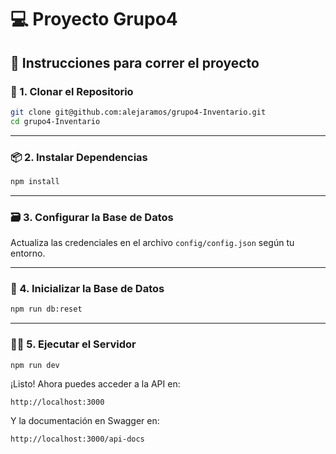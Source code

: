 # 💻 Proyecto Grupo4

## 📝 Instrucciones para correr el proyecto

### 📂 1. Clonar el Repositorio
```bash
git clone git@github.com:alejaramos/grupo4-Inventario.git
cd grupo4-Inventario
```

---

### 📦 2. Instalar Dependencias
```bash
npm install
```

---

### 🗃️ 3. Configurar la Base de Datos
Actualiza las credenciales en el archivo `config/config.json` según tu entorno.

---

### 🚀 4. Inicializar la Base de Datos
```bash
npm run db:reset
```

---

### 🏃‍♂️ 5. Ejecutar el Servidor
```bash
npm run dev
```


¡Listo! Ahora puedes acceder a la API en:
```
http://localhost:3000
```

Y la documentación en Swagger en:
```
http://localhost:3000/api-docs
```